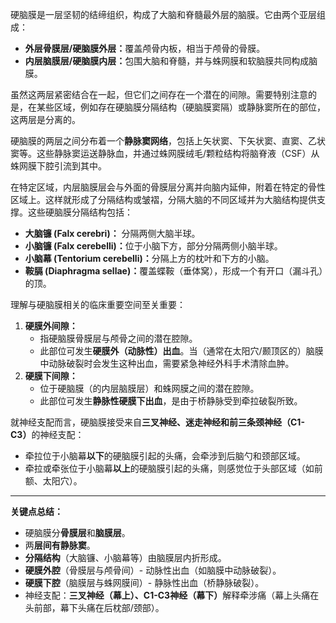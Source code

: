 硬脑膜是一层坚韧的结缔组织，构成了大脑和脊髓最外层的脑膜。它由两个亚层组成：

- ​**​外层骨膜层/硬脑膜外层：​**​ 覆盖颅骨内板，相当于颅骨的骨膜。
- ​**​内层脑膜层/硬脑膜内层：​**​ 包围大脑和脊髓，并与蛛网膜和软脑膜共同构成脑膜。

虽然这两层紧密结合在一起，但它们之间存在一个潜在的间隙。需要特别注意的是，在某些区域，例如存在硬脑膜分隔结构（硬脑膜窦隔）或静脉窦所在的部位，这两层是分离的。

硬脑膜的两层之间分布着一个​**​静脉窦网络​**​，包括上矢状窦、下矢状窦、直窦、乙状窦等。这些静脉窦运送静脉血，并通过蛛网膜绒毛/颗粒结构将脑脊液（CSF）从蛛网膜下腔引流到其中。

在特定区域，内层脑膜层会与外面的骨膜层分离并向脑内延伸，附着在特定的骨性区域上。这样就形成了分隔结构或皱褶，分隔大脑的不同区域并为大脑结构提供支撑。这些硬脑膜分隔结构包括：

- ​**​大脑镰 (Falx cerebri)：​**​ 分隔两侧大脑半球。
- ​**​小脑镰 (Falx cerebelli)：​**​ 位于小脑下方，部分分隔两侧小脑半球。
- ​**​小脑幕 (Tentorium cerebelli)：​**​ 分隔上方的枕叶和下方的小脑。
- ​**​鞍膈 (Diaphragma sellae)：​**​ 覆盖蝶鞍（垂体窝），形成一个有开口（漏斗孔）的顶。

理解与硬脑膜相关的临床重要空间至关重要：

1. ​**​硬膜外间隙：​**​
    - 指硬脑膜骨膜层与颅骨之间的潜在腔隙。
    - 此部位可发生​**​硬膜外（动脉性）出血​**​。当（通常在太阳穴/颞顶区的）脑膜中动脉破裂时会发生这种出血，需要紧急神经外科手术清除血肿。
2. ​**​硬膜下间隙：​**​
    - 位于硬脑膜（的内层脑膜层）和蛛网膜之间的潜在腔隙。
    - 此部位可发生​**​静脉性硬膜下出血​**​，是由于桥静脉受到牵拉破裂所致。

就神经支配而言，硬脑膜接受来自​**​三叉神经、迷走神经和前三条颈神经（C1-C3）​**​ 的神经支配：

- 牵拉位于小脑幕​**​以下​**​的硬脑膜引起的头痛，会牵涉到后脑勺和颈部区域。
- 牵拉或牵张位于小脑幕​**​以上​**​的硬脑膜引起的头痛，则感觉位于头部区域（如前额、太阳穴）。

---

​**​关键点总结：​**​

- 硬脑膜分​**​骨膜层​**​和​**​脑膜层​**​。
- 两​**​层间有静脉窦​**​。
- ​**​分隔结构​**​（大脑镰、小脑幕等）由脑膜层内折形成。
- ​**​硬膜外腔​**​（骨膜层与颅骨间）- 动脉性出血（如脑膜中动脉破裂）。
- ​**​硬膜下腔​**​（脑膜层与蛛网膜间）- 静脉性出血（桥静脉破裂）。
- 神经支配：​**​三叉神经（幕上）、C1-C3神经（幕下）​**​ 解释牵涉痛（幕上头痛在头前部，幕下头痛在后枕部/颈部）。